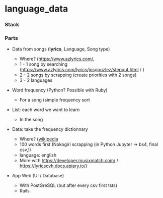 ﻿# language_data

### Stack


### Parts
- Data from songs (**lyrics**, Language, Song type)
  - Where? (https://www.azlyrics.com/, 
  - 1 - 1 song by searching (https://www.azlyrics.com/lyrics/josgonzlez/stepout.html / )
  - 2 - 2 songs by scrapping (create priorities with 2 songs)
  - 3 - 2 languages
- Word frequency (Python? Possible with Ruby)
  - For a song (simple frequency sort
- List: each word we want to learn
  - In the song
  
- Data: take the frequency dictionnary
  - Where? ([wikipedia](https://en.wiktionary.org/wiki/Wiktionary:Frequency_lists) 
  - 100 words first (Nokogiri scrapping (in Python Jupyter → bs4, final csv,!)
  - language: english
  - More with https://developer.musixmatch.com/ / https://lyricsovh.docs.apiary.io/)
- App Web (UI / Database)
  - With PostGreSQL (but after every csv first tsts)
  - Rails

